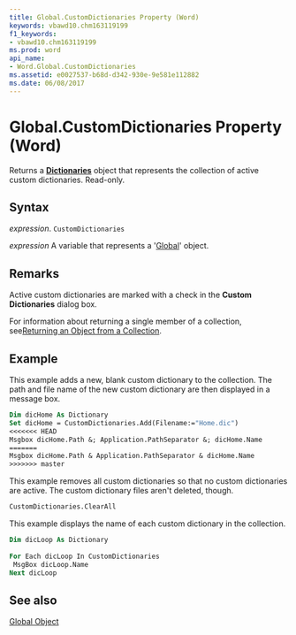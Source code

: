 ```yaml
---
title: Global.CustomDictionaries Property (Word)
keywords: vbawd10.chm163119199
f1_keywords:
- vbawd10.chm163119199
ms.prod: word
api_name:
- Word.Global.CustomDictionaries
ms.assetid: e0027537-b68d-d342-930e-9e581e112882
ms.date: 06/08/2017
---
```



# Global.CustomDictionaries Property (Word)

Returns a  **[Dictionaries](Word.dictionaries.md)** object that represents the collection of active custom dictionaries. Read-only.


## Syntax

 _expression_. `CustomDictionaries`

 _expression_ A variable that represents a '[Global](Word.Global.md)' object.


## Remarks

Active custom dictionaries are marked with a check in the  **Custom Dictionaries** dialog box.

 For information about returning a single member of a collection, see[Returning an Object from a Collection](../word/Concepts/Miscellaneous/returning-an-object-from-a-collection-word.md).


## Example

This example adds a new, blank custom dictionary to the collection. The path and file name of the new custom dictionary are then displayed in a message box.


```vb
Dim dicHome As Dictionary 
Set dicHome = CustomDictionaries.Add(Filename:="Home.dic") 
<<<<<<< HEAD
Msgbox dicHome.Path &; Application.PathSeparator &; dicHome.Name
=======
Msgbox dicHome.Path & Application.PathSeparator & dicHome.Name
>>>>>>> master
```

This example removes all custom dictionaries so that no custom dictionaries are active. The custom dictionary files aren't deleted, though.




```vb
CustomDictionaries.ClearAll
```

This example displays the name of each custom dictionary in the collection.




```vb
Dim dicLoop As Dictionary 
 
For Each dicLoop In CustomDictionaries 
 MsgBox dicLoop.Name 
Next dicLoop
```


## See also


[Global Object](Word.Global.md)

